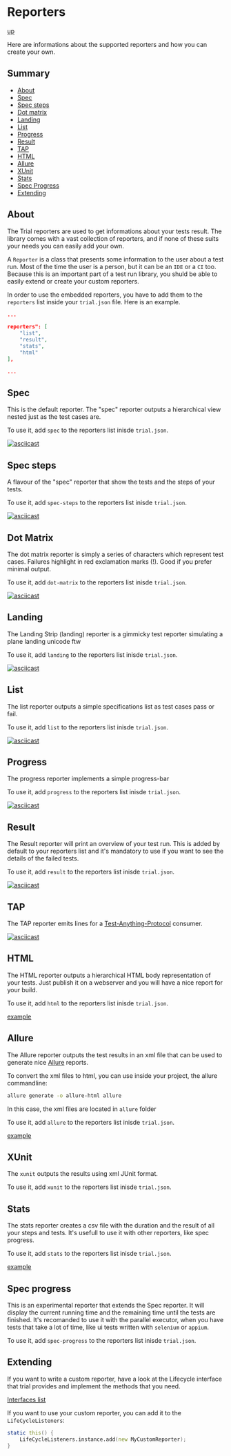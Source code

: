 # Reporters

[up](../README.md)


Here are informations about the supported reporters and how you can create your own.

## Summary

  - [About](#about)
  - [Spec](#spec)
  - [Spec steps](#spec-steps)
  - [Dot matrix](#dot-matrix)
  - [Landing](#landing)
  - [List](#list)
  - [Progress](#progress)
  - [Result](#result)
  - [TAP](#tap)
  - [HTML](#html)
  - [Allure](#allure)
  - [XUnit](#xunit)
  - [Stats](#stats)
  - [Spec Progress](#spec-progress)
  - [Extending](#extending)

## About

The Trial reporters are used to get informations about your tests result. The library comes with a vast
collection of reporters, and if none of these suits your needs you can easily add your own.

A `Reporter` is a class that presents some information to the user about a test run. Most of the time the user is
a person, but it can be an `IDE` or a `CI` too. Because this is an important part of a test run library, you shuld
be able to easily extend or create your custom reporters.

In order to use the embedded reporters, you have to add them to the `reporters` list inside your `trial.json` file.
Here is an example.

```json
...

reporters": [
    "list",
    "result",
    "stats",
    "html"
],

...
```

## Spec

This is the default reporter. The "spec" reporter outputs a hierarchical view nested just as the test cases are.

To use it, add `spec` to the reporters list inisde `trial.json`.

[![asciicast](https://asciinema.org/a/9z1tolgn7x55v41i3mm3wlkum.png)](https://asciinema.org/a/9z1tolgn7x55v41i3mm3wlkum)

## Spec steps

A flavour of the "spec" reporter that show the tests and the steps of your tests.

To use it, add `spec-steps` to the reporters list inisde `trial.json`.

[![asciicast](https://asciinema.org/a/122462.png)](https://asciinema.org/a/122462)

## Dot Matrix

The dot matrix reporter is simply a series of characters which represent test cases. Failures highlight in red exclamation marks (!). Good if you prefer minimal output.

To use it, add `dot-matrix` to the reporters list inisde `trial.json`.

[![asciicast](https://asciinema.org/a/122458.png)](https://asciinema.org/a/122458)

## Landing

The Landing Strip (landing) reporter is a gimmicky test reporter simulating a plane landing unicode ftw

To use it, add `landing` to the reporters list inisde `trial.json`.

[![asciicast](https://asciinema.org/a/122459.png)](https://asciinema.org/a/122459)

## List

The list reporter outputs a simple specifications list as test cases pass or fail.

To use it, add `list` to the reporters list inisde `trial.json`.

[![asciicast](https://asciinema.org/a/b4u0o9vba18dquzdgwif7anl5.png)](https://asciinema.org/a/b4u0o9vba18dquzdgwif7anl5)

## Progress

The progress reporter implements a simple progress-bar

To use it, add `progress` to the reporters list inisde `trial.json`.

[![asciicast](https://asciinema.org/a/122460.png)](https://asciinema.org/a/122460)

## Result

The Result reporter will print an overview of your test run. This is added by default to your reporters list and it's
mandatory to use if you want to see the details of the failed tests.

To use it, add `result` to the reporters list inisde `trial.json`.

[![asciicast](https://asciinema.org/a/12x1mkxfmsj1j0f7qqwarkiyw.png)](https://asciinema.org/a/12x1mkxfmsj1j0f7qqwarkiyw)

## TAP

The TAP reporter emits lines for a [Test-Anything-Protocol](https://en.wikipedia.org/wiki/Test_Anything_Protocol) consumer.

[![asciicast](https://asciinema.org/a/135734.png)](https://asciinema.org/a/135734)

## HTML

The HTML reporter outputs a hierarchical HTML body representation of your tests. Just publish it on a webserver
and you will have a nice report for your build.

To use it, add `html` to the reporters list inisde `trial.json`.

[example](http://trial.szabobogdan.com/artifacts/trial-result.html)

## Allure

The Allure reporter outputs the test results in an xml file that can be used to
generate nice [Allure](https://docs.qameta.io/allure/2.0/) reports.

To convert the xml files to html, you can use inside your project, the allure commandline:

```bash
allure generate -o allure-html allure
```

In this case, the xml files are located in `allure` folder

To use it, add `allure` to the reporters list inisde `trial.json`.

[example](http://trial.szabobogdan.com/artifacts/allure/)

## XUnit

The `xunit` outputs the results using xml JUnit format.

To use it, add `xunit` to the reporters list inisde `trial.json`.

## Stats

The stats reporter creates a csv file with the duration and the result of all your steps and tests. It's usefull to use it with other reporters, like spec progress.

To use it, add `stats` to the reporters list inisde `trial.json`.

[example](http://trial.szabobogdan.com/artifacts/trial-stats.csv)

## Spec progress

This is an experimental reporter that extends the Spec reporter. It will display the current running time and the remaining time until the tests are finished. It's recomanded to use it with the parallel executor, when you have tests that take a lot
of time, like ui tests written with `selenium` or `appium`.

To use it, add `spec-progress` to the reporters list inisde `trial.json`.

## Extending

If you want to write a custom reporter, have a look at the Lifecycle interface that trial provides and implement the methods that you need.

[Interfaces list](http://trial.szabobogdan.com/api/trial/interfaces.html)

If you want to use your custom reporter, you can add it to the `LifeCycleListeners`:

```d
static this() {
    LifeCycleListeners.instance.add(new MyCustomReporter);
}
```
